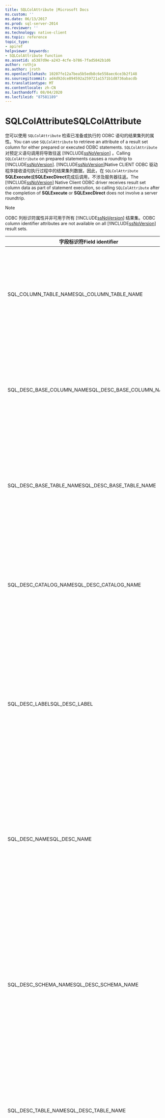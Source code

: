 ```yaml
---
title: SQLColAttribute |Microsoft Docs
ms.custom: ''
ms.date: 06/13/2017
ms.prod: sql-server-2014
ms.reviewer: ''
ms.technology: native-client
ms.topic: reference
topic_type:
- apiref
helpviewer_keywords:
- SQLColAttribute function
ms.assetid: a5387d9e-a243-4cfe-b786-7fad5842b1d6
author: rothja
ms.author: jroth
ms.openlocfilehash: 10207fe12a7bea5b5edb8c6e558aec6ce3b2f148
ms.sourcegitcommit: ad4d92dce894592a259721a1571b1d8736abacdb
ms.translationtype: MT
ms.contentlocale: zh-CN
ms.lasthandoff: 08/04/2020
ms.locfileid: "87581189"
---
```

# <a name="sqlcolattribute"></a><span data-ttu-id="da72c-102">SQLColAttribute</span><span class="sxs-lookup"><span data-stu-id="da72c-102">SQLColAttribute</span></span>
  <span data-ttu-id="da72c-103">您可以使用 `SQLColAttribute` 检索已准备或执行的 ODBC 语句的结果集列的属性。</span><span class="sxs-lookup"><span data-stu-id="da72c-103">You can use `SQLColAttribute` to retrieve an attribute of a result set column for either prepared or executed ODBC statements.</span></span> <span data-ttu-id="da72c-104">`SQLColAttribute`对预定义语句调用将导致往返 [!INCLUDE[ssNoVersion](../../includes/ssnoversion-md.md)] 。</span><span class="sxs-lookup"><span data-stu-id="da72c-104">Calling `SQLColAttribute` on prepared statements causes a roundtrip to [!INCLUDE[ssNoVersion](../../includes/ssnoversion-md.md)].</span></span> <span data-ttu-id="da72c-105">[!INCLUDE[ssNoVersion](../../includes/ssnoversion-md.md)]Native CLIENT ODBC 驱动程序接收语句执行过程中的结果集列数据，因此，在 `SQLColAttribute` **SQLExecute**或**SQLExecDirect**完成后调用，不涉及服务器往返。</span><span class="sxs-lookup"><span data-stu-id="da72c-105">The [!INCLUDE[ssNoVersion](../../includes/ssnoversion-md.md)] Native Client ODBC driver receives result set column data as part of statement execution, so calling `SQLColAttribute` after the completion of **SQLExecute** or **SQLExecDirect** does not involve a server roundtrip.</span></span>  
  
> [!NOTE]  
>  <span data-ttu-id="da72c-106">ODBC 列标识符属性并非可用于所有 [!INCLUDE[ssNoVersion](../../includes/ssnoversion-md.md)] 结果集。</span><span class="sxs-lookup"><span data-stu-id="da72c-106">ODBC column identifier attributes are not available on all [!INCLUDE[ssNoVersion](../../includes/ssnoversion-md.md)] result sets.</span></span>  
  
|<span data-ttu-id="da72c-107">字段标识符</span><span class="sxs-lookup"><span data-stu-id="da72c-107">Field identifier</span></span>|<span data-ttu-id="da72c-108">说明</span><span class="sxs-lookup"><span data-stu-id="da72c-108">Description</span></span>|  
|----------------------|-----------------|  
|<span data-ttu-id="da72c-109">SQL_COLUMN_TABLE_NAME</span><span class="sxs-lookup"><span data-stu-id="da72c-109">SQL_COLUMN_TABLE_NAME</span></span>|<span data-ttu-id="da72c-110">可用于从生成服务器游标的语句检索的结果集，或从包含 FOR BROWSE 子句的已执行 SELECT 语句检索的结果集。</span><span class="sxs-lookup"><span data-stu-id="da72c-110">Available on result sets retrieved from statements that generate server cursors or on executed SELECT statements containing a FOR BROWSE clause.</span></span>|  
|<span data-ttu-id="da72c-111">SQL_DESC_BASE_COLUMN_NAME</span><span class="sxs-lookup"><span data-stu-id="da72c-111">SQL_DESC_BASE_COLUMN_NAME</span></span>|<span data-ttu-id="da72c-112">可用于从生成服务器游标的语句检索的结果集，或从包含 FOR BROWSE 子句的已执行 SELECT 语句检索的结果集。</span><span class="sxs-lookup"><span data-stu-id="da72c-112">Available on result sets retrieved from statements that generate server cursors or on executed SELECT statements containing a FOR BROWSE clause.</span></span>|  
|<span data-ttu-id="da72c-113">SQL_DESC_BASE_TABLE_NAME</span><span class="sxs-lookup"><span data-stu-id="da72c-113">SQL_DESC_BASE_TABLE_NAME</span></span>|<span data-ttu-id="da72c-114">可用于从生成服务器游标的语句检索的结果集，或从包含 FOR BROWSE 子句的已执行 SELECT 语句检索的结果集。</span><span class="sxs-lookup"><span data-stu-id="da72c-114">Available on result sets retrieved from statements that generate server cursors or on executed SELECT statements containing a FOR BROWSE clause.</span></span>|  
|<span data-ttu-id="da72c-115">SQL_DESC_CATALOG_NAME</span><span class="sxs-lookup"><span data-stu-id="da72c-115">SQL_DESC_CATALOG_NAME</span></span>|<span data-ttu-id="da72c-116">数据库名称。</span><span class="sxs-lookup"><span data-stu-id="da72c-116">Database name.</span></span> <span data-ttu-id="da72c-117">可用于从生成服务器游标的语句检索的结果集，或从包含 FOR BROWSE 子句的已执行 SELECT 语句检索的结果集。</span><span class="sxs-lookup"><span data-stu-id="da72c-117">Available on result sets retrieved from statements that generate server cursors or on executed SELECT statements containing a FOR BROWSE clause.</span></span>|  
|<span data-ttu-id="da72c-118">SQL_DESC_LABEL</span><span class="sxs-lookup"><span data-stu-id="da72c-118">SQL_DESC_LABEL</span></span>|<span data-ttu-id="da72c-119">可用于所有结果集。</span><span class="sxs-lookup"><span data-stu-id="da72c-119">Available on all result sets.</span></span> <span data-ttu-id="da72c-120">此值与 SQL_DESC_NAME 字段的值完全相同。</span><span class="sxs-lookup"><span data-stu-id="da72c-120">The value is identical to the value of the SQL_DESC_NAME field.</span></span><br /><br /> <span data-ttu-id="da72c-121">仅当某列是表达式的结果，并且表达式不包含标签分配时，此字段的长度才为零。</span><span class="sxs-lookup"><span data-stu-id="da72c-121">The field is zero length only if a column is the result of an expression and the expression does not contain a label assignment.</span></span>|  
|<span data-ttu-id="da72c-122">SQL_DESC_NAME</span><span class="sxs-lookup"><span data-stu-id="da72c-122">SQL_DESC_NAME</span></span>|<span data-ttu-id="da72c-123">可用于所有结果集。</span><span class="sxs-lookup"><span data-stu-id="da72c-123">Available on all result sets.</span></span> <span data-ttu-id="da72c-124">此值与 SQL_DESC_LABEL 字段的值完全相同。</span><span class="sxs-lookup"><span data-stu-id="da72c-124">The value is identical to the value of the SQL_DESC_LABEL field.</span></span><br /><br /> <span data-ttu-id="da72c-125">仅当某列是表达式的结果，并且表达式不包含标签分配时，此字段的长度才为零。</span><span class="sxs-lookup"><span data-stu-id="da72c-125">The field is zero length only if a column is the result of an expression and the expression does not contain a label assignment.</span></span>|  
|<span data-ttu-id="da72c-126">SQL_DESC_SCHEMA_NAME</span><span class="sxs-lookup"><span data-stu-id="da72c-126">SQL_DESC_SCHEMA_NAME</span></span>|<span data-ttu-id="da72c-127">所有者名称。</span><span class="sxs-lookup"><span data-stu-id="da72c-127">Owner name.</span></span> <span data-ttu-id="da72c-128">可用于从生成服务器游标的语句检索的结果集，或从包含 FOR BROWSE 子句的已执行 SELECT 语句检索的结果集。</span><span class="sxs-lookup"><span data-stu-id="da72c-128">Available on result sets retrieved from statements that generate server cursors or on executed SELECT statements containing a FOR BROWSE clause.</span></span><br /><br /> <span data-ttu-id="da72c-129">仅当在 SELECT 语句中为列指定所有者名称时才可用。</span><span class="sxs-lookup"><span data-stu-id="da72c-129">Available only if the owner name is specified for the column in the SELECT statement.</span></span>|  
|<span data-ttu-id="da72c-130">SQL_DESC_TABLE_NAME</span><span class="sxs-lookup"><span data-stu-id="da72c-130">SQL_DESC_TABLE_NAME</span></span>|<span data-ttu-id="da72c-131">可用于从生成服务器游标的语句检索的结果集，或从包含 FOR BROWSE 子句的已执行 SELECT 语句检索的结果集。</span><span class="sxs-lookup"><span data-stu-id="da72c-131">Available on result sets retrieved from statements that generate server cursors or on executed SELECT statements containing a FOR BROWSE clause.</span></span>|  
|<span data-ttu-id="da72c-132">SQL_DESC_UNNAMED</span><span class="sxs-lookup"><span data-stu-id="da72c-132">SQL_DESC_UNNAMED</span></span>|<span data-ttu-id="da72c-133">对于结果集中的所有列均为 SQL_NAMED，除非某列是不包含标签分配作为表达式一部分的表达式的结果。</span><span class="sxs-lookup"><span data-stu-id="da72c-133">SQL_NAMED for all columns in a result set unless a column is the result of an expression that does not contain a label assignment as part of the expression.</span></span> <span data-ttu-id="da72c-134">当 SQL_DESC_UNNAMED 返回 SQL_UNNAMED 时，所有 ODBC 列标识符属性对于该列都包含零长度字符串。</span><span class="sxs-lookup"><span data-stu-id="da72c-134">When SQL_DESC_UNNAMED returns SQL_UNNAMED, all ODBC column identifier attributes contain zero length strings for the column.</span></span>|  
  
 [!INCLUDE[ssNoVersion](../../includes/ssnoversion-md.md)]<span data-ttu-id="da72c-135">当为 `SQLColAttribute` 已准备好但未执行的语句调用时，Native CLIENT ODBC 驱动程序使用 SET FMTONLY 语句来减少服务器开销。</span><span class="sxs-lookup"><span data-stu-id="da72c-135">Native Client ODBC driver uses the SET FMTONLY statement to reduce server overhead when `SQLColAttribute` is called for prepared but unexecuted statements.</span></span>  
  
 <span data-ttu-id="da72c-136">对于大值类型， `SQLColAttribute` 将返回以下值：</span><span class="sxs-lookup"><span data-stu-id="da72c-136">For large value types, `SQLColAttribute` will return the following values:</span></span>  
  
|<span data-ttu-id="da72c-137">字段标识符</span><span class="sxs-lookup"><span data-stu-id="da72c-137">Field identifier</span></span>|<span data-ttu-id="da72c-138">更改说明</span><span class="sxs-lookup"><span data-stu-id="da72c-138">Description of change</span></span>|  
|----------------------|---------------------------|  
|<span data-ttu-id="da72c-139">SQL_DESC_DISPLAY_SIZE</span><span class="sxs-lookup"><span data-stu-id="da72c-139">SQL_DESC_DISPLAY_SIZE</span></span>|<span data-ttu-id="da72c-140">这是要显示列中数据所需的最大字符数。</span><span class="sxs-lookup"><span data-stu-id="da72c-140">This is the maximum number of characters required to display data from the column.</span></span> <span data-ttu-id="da72c-141">对于大值类型列，返回的值为 SQL_SS_LENGTH_UNLIMITED。</span><span class="sxs-lookup"><span data-stu-id="da72c-141">For large value type columns, the value returned is SQL_SS_LENGTH_UNLIMITED.</span></span>|  
|<span data-ttu-id="da72c-142">SQL_DESC_LENGTH</span><span class="sxs-lookup"><span data-stu-id="da72c-142">SQL_DESC_LENGTH</span></span>|<span data-ttu-id="da72c-143">返回结果集中该列的实际长度。</span><span class="sxs-lookup"><span data-stu-id="da72c-143">Returns the actual length of the column in the result set.</span></span> <span data-ttu-id="da72c-144">对于大值类型列，返回的值为 SQL_SS_LENGTH_UNLIMITED。</span><span class="sxs-lookup"><span data-stu-id="da72c-144">For large value type columns, the value returned is SQL_SS_LENGTH_UNLIMITED.</span></span>|  
|<span data-ttu-id="da72c-145">SQL_DESC_OCTET_LENGTH</span><span class="sxs-lookup"><span data-stu-id="da72c-145">SQL_DESC_OCTET_LENGTH</span></span>|<span data-ttu-id="da72c-146">返回大值类型列的最大长度。</span><span class="sxs-lookup"><span data-stu-id="da72c-146">Returns the maximum length of a large value type column.</span></span> <span data-ttu-id="da72c-147">SQL_SS_LENGTH_UNLIMITED 用于指示大小不受限制。</span><span class="sxs-lookup"><span data-stu-id="da72c-147">SQL_SS_LENGTH_UNLIMITED is used to indicate unlimited size.</span></span>|  
|<span data-ttu-id="da72c-148">SQL_DESC_PRECISION</span><span class="sxs-lookup"><span data-stu-id="da72c-148">SQL_DESC_PRECISION</span></span>|<span data-ttu-id="da72c-149">对于大值类型列，返回值 SQL_SS_LENGTH_UNLIMITED。</span><span class="sxs-lookup"><span data-stu-id="da72c-149">Returns the value SQL_SS_LENGTH_UNLIMITED for large value type columns.</span></span>|  
|<span data-ttu-id="da72c-150">SQL_DESC_TYPE</span><span class="sxs-lookup"><span data-stu-id="da72c-150">SQL_DESC_TYPE</span></span>|<span data-ttu-id="da72c-151">对于大值类型，返回 SQL_VARCHAR、SQL_WVARCHAR 和 SQL_VARBINARY。</span><span class="sxs-lookup"><span data-stu-id="da72c-151">Returns SQL_VARCHAR, SQL_WVARCHAR, and SQL_VARBINARY for large value types.</span></span>|  
|<span data-ttu-id="da72c-152">SQL_DESC_TYPE_NAME</span><span class="sxs-lookup"><span data-stu-id="da72c-152">SQL_DESC_TYPE_NAME</span></span>|<span data-ttu-id="da72c-153">对于大值类型，返回“varchar”、“varbinary”和“nvarchar”。</span><span class="sxs-lookup"><span data-stu-id="da72c-153">Returns "varchar", "varbinary", "nvarchar" for the large value types.</span></span>|  
  
 <span data-ttu-id="da72c-154">对于所有版本，当已准备的一批 SQL 语句生成多个结果集时，只为第一个结果集报告列属性。</span><span class="sxs-lookup"><span data-stu-id="da72c-154">For all versions, column attributes are reported for only the first result set when multiple result sets are generated by a prepared batch of SQL statements.</span></span>  
  
 <span data-ttu-id="da72c-155">以下列属性是由 [!INCLUDE[ssNoVersion](../../includes/ssnoversion-md.md)] Native CLIENT ODBC 驱动程序公开的扩展。</span><span class="sxs-lookup"><span data-stu-id="da72c-155">The following column attributes are extensions exposed by the [!INCLUDE[ssNoVersion](../../includes/ssnoversion-md.md)] Native Client ODBC driver.</span></span> <span data-ttu-id="da72c-156">[!INCLUDE[ssNoVersion](../../includes/ssnoversion-md.md)]Native CLIENT ODBC 驱动程序将返回*NumericAttrPtr*参数中的所有值。</span><span class="sxs-lookup"><span data-stu-id="da72c-156">The [!INCLUDE[ssNoVersion](../../includes/ssnoversion-md.md)] Native Client ODBC driver returns all values in the *NumericAttrPtr* parameter.</span></span> <span data-ttu-id="da72c-157">这些值作为 SDWORD（signed long，有符号长值）返回，但 SQL_CA_SS_COMPUTE_BYLIST 除外，它是指向 WORD 数组的指针。</span><span class="sxs-lookup"><span data-stu-id="da72c-157">The values are returned as SDWORD (signed long) except SQL_CA_SS_COMPUTE_BYLIST, which is a pointer to a WORD array.</span></span>  
  
|<span data-ttu-id="da72c-158">字段标识符</span><span class="sxs-lookup"><span data-stu-id="da72c-158">Field identifier</span></span>|<span data-ttu-id="da72c-159">返回的值</span><span class="sxs-lookup"><span data-stu-id="da72c-159">Value returned</span></span>|  
|----------------------|--------------------|  
|<span data-ttu-id="da72c-160">SQL_CA_SS_COLUMN_HIDDEN\*</span><span class="sxs-lookup"><span data-stu-id="da72c-160">SQL_CA_SS_COLUMN_HIDDEN\*</span></span>|<span data-ttu-id="da72c-161">如果所引用的列为隐藏主键（创建隐藏主键是为了支持包含 FOR BROWSE 的 Transact-SQL SELECT 语句）的一部分，则为 TRUE。</span><span class="sxs-lookup"><span data-stu-id="da72c-161">TRUE if the column referenced is part of a hidden primary key created to support a Transact-SQL SELECT statement containing FOR BROWSE.</span></span>|  
|<span data-ttu-id="da72c-162">SQL_CA_SS_COLUMN_ID</span><span class="sxs-lookup"><span data-stu-id="da72c-162">SQL_CA_SS_COLUMN_ID</span></span>|<span data-ttu-id="da72c-163">当前 Transact-SQL SELECT 语句内 COMPUTE 子句结果列的序号位置。</span><span class="sxs-lookup"><span data-stu-id="da72c-163">Ordinal position of a COMPUTE clause result column within the current Transact-SQL SELECT statement.</span></span>|  
|<span data-ttu-id="da72c-164">SQL_CA_SS_COLUMN_KEY\*</span><span class="sxs-lookup"><span data-stu-id="da72c-164">SQL_CA_SS_COLUMN_KEY\*</span></span>|<span data-ttu-id="da72c-165">如果所引用的列是该行的主键的一部分且 Transact-SQL SELECT 语句包含 FOR BROWSE，则为 TRUE。</span><span class="sxs-lookup"><span data-stu-id="da72c-165">TRUE if the column referenced is part of a primary key for the row and the Transact-SQL SELECT statement contains FOR BROWSE.</span></span>|  
|<span data-ttu-id="da72c-166">SQL_CA_SS_COLUMN_OP</span><span class="sxs-lookup"><span data-stu-id="da72c-166">SQL_CA_SS_COLUMN_OP</span></span>|<span data-ttu-id="da72c-167">一个整数，用于指定负责 COMPUTE 子句列中的值的聚合运算符。</span><span class="sxs-lookup"><span data-stu-id="da72c-167">Integer specifying the aggregate operator responsible for the value in a COMPUTE clause column.</span></span> <span data-ttu-id="da72c-168">整数值的定义位于 sqlncli.h 中。</span><span class="sxs-lookup"><span data-stu-id="da72c-168">Definitions of the integer values are in sqlncli.h.</span></span>|  
|<span data-ttu-id="da72c-169">SQL_CA_SS_COLUMN_ORDER</span><span class="sxs-lookup"><span data-stu-id="da72c-169">SQL_CA_SS_COLUMN_ORDER</span></span>|<span data-ttu-id="da72c-170">该列在 ODBC 或 Transact-SQL SELECT 语句的 ORDER BY 子句中的序号位置。</span><span class="sxs-lookup"><span data-stu-id="da72c-170">Ordinal position of the column within an ODBC or Transact-SQL SELECT statement's ORDER BY clause.</span></span>|  
|<span data-ttu-id="da72c-171">SQL_CA_SS_COLUMN_SIZE</span><span class="sxs-lookup"><span data-stu-id="da72c-171">SQL_CA_SS_COLUMN_SIZE</span></span>|<span data-ttu-id="da72c-172">将从列中检索的数据值绑定到 SQL_C_BINARY 变量所需的最大长度（以字节为单位）。</span><span class="sxs-lookup"><span data-stu-id="da72c-172">Maximum length, in bytes, required to bind a data value retrieved from the column to a SQL_C_BINARY variable.</span></span>|  
|<span data-ttu-id="da72c-173">SQL_CA_SS_COLUMN_SSTYPE</span><span class="sxs-lookup"><span data-stu-id="da72c-173">SQL_CA_SS_COLUMN_SSTYPE</span></span>|<span data-ttu-id="da72c-174">SQL Server 列中存储的数据的本机数据类型。</span><span class="sxs-lookup"><span data-stu-id="da72c-174">Native data type of data stored in the SQL Server column.</span></span> <span data-ttu-id="da72c-175">类型值的定义位于 sqlncli.h 中。</span><span class="sxs-lookup"><span data-stu-id="da72c-175">Definitions of the type values are in sqlncli.h.</span></span>|  
|<span data-ttu-id="da72c-176">SQL_CA_SS_COLUMN_UTYPE</span><span class="sxs-lookup"><span data-stu-id="da72c-176">SQL_CA_SS_COLUMN_UTYPE</span></span>|<span data-ttu-id="da72c-177">SQL Server 列的用户定义数据类型的基本数据类型。</span><span class="sxs-lookup"><span data-stu-id="da72c-177">Base data type of the SQL Server column's user-defined data type.</span></span> <span data-ttu-id="da72c-178">类型值的定义位于 sqlncli.h 中。</span><span class="sxs-lookup"><span data-stu-id="da72c-178">Definitions of the type values are in sqlncli.h.</span></span>|  
|<span data-ttu-id="da72c-179">SQL_CA_SS_COLUMN_VARYLEN</span><span class="sxs-lookup"><span data-stu-id="da72c-179">SQL_CA_SS_COLUMN_VARYLEN</span></span>|<span data-ttu-id="da72c-180">如果列的数据在长度方面可能变化，则为 TRUE，否则为 FALSE。</span><span class="sxs-lookup"><span data-stu-id="da72c-180">TRUE if the column's data can vary in length, FALSE otherwise.</span></span>|  
|<span data-ttu-id="da72c-181">SQL_CA_SS_COMPUTE_BYLIST</span><span class="sxs-lookup"><span data-stu-id="da72c-181">SQL_CA_SS_COMPUTE_BYLIST</span></span>|<span data-ttu-id="da72c-182">指向一个 WORD（unsigned short，无符号短值）数组的指针，该数组指定在 COMPUTE 子句的 BY 短语中使用的列。</span><span class="sxs-lookup"><span data-stu-id="da72c-182">Pointer to an array of WORD (unsigned short) specifying the columns used in the BY phrase of a COMPUTE clause.</span></span> <span data-ttu-id="da72c-183">如果 COMPUTE 子句未指定 BY 短语，则返回 NULL 指针。</span><span class="sxs-lookup"><span data-stu-id="da72c-183">If the COMPUTE clause does not specify a BY phrase, a NULL pointer is returned.</span></span><br /><br /> <span data-ttu-id="da72c-184">数组的第一个元素包含 BY 列表列的计数。</span><span class="sxs-lookup"><span data-stu-id="da72c-184">The first element of the array contains the count of BY list columns.</span></span> <span data-ttu-id="da72c-185">其他元素为列序号。</span><span class="sxs-lookup"><span data-stu-id="da72c-185">Additional elements are the column ordinals.</span></span>|  
|<span data-ttu-id="da72c-186">SQL_CA_SS_COMPUTE_ID</span><span class="sxs-lookup"><span data-stu-id="da72c-186">SQL_CA_SS_COMPUTE_ID</span></span>|<span data-ttu-id="da72c-187">*computeid*是当前 transact-sql SELECT 语句中 COMPUTE 子句的结果的行。</span><span class="sxs-lookup"><span data-stu-id="da72c-187">*computeid* of a row that is the result of a COMPUTE clause in the current Transact-SQL SELECT statement.</span></span>|  
|<span data-ttu-id="da72c-188">SQL_CA_SS_NUM_COMPUTES</span><span class="sxs-lookup"><span data-stu-id="da72c-188">SQL_CA_SS_NUM_COMPUTES</span></span>|<span data-ttu-id="da72c-189">在当前 Transact-SQL SELECT 语句中指定的 COMPUTE 子句的数量。</span><span class="sxs-lookup"><span data-stu-id="da72c-189">Number of COMPUTE clauses specified in the current Transact-SQL SELECT statement.</span></span>|  
|<span data-ttu-id="da72c-190">SQL_CA_SS_NUM_ORDERS</span><span class="sxs-lookup"><span data-stu-id="da72c-190">SQL_CA_SS_NUM_ORDERS</span></span>|<span data-ttu-id="da72c-191">在 ODBC 或 Transact-SQL SELECT 语句的 ORDER BY 子句中指定的列数。</span><span class="sxs-lookup"><span data-stu-id="da72c-191">Number of columns specified in an ODBC or Transact-SQL SELECT statement's ORDER BY clause.</span></span>|  
  
 <span data-ttu-id="da72c-192">\*如果语句属性 SQL_SOPT_SS_HIDDEN_COLUMNS 设置为 SQL_HC_ON，则可用。</span><span class="sxs-lookup"><span data-stu-id="da72c-192">\*   Available if statement attribute SQL_SOPT_SS_HIDDEN_COLUMNS is set to SQL_HC_ON.</span></span>  
  
 [!INCLUDE[ssVersion2005](../../includes/ssversion2005-md.md)]<span data-ttu-id="da72c-193">引入了驱动程序特定的描述符字段，以提供额外的信息来分别表示 XML 架构集合名称、架构名称和目录名称。</span><span class="sxs-lookup"><span data-stu-id="da72c-193">introduced driver-specific descriptor fields to provide additional information to denote the XML schema collection name, the schema name, and the catalog name, respectively.</span></span> <span data-ttu-id="da72c-194">如果这些属性包含非字母数字字符，则它们不需要引号或转义符。</span><span class="sxs-lookup"><span data-stu-id="da72c-194">These properties do not require quotation marks or an escape character if they contain non-alphanumeric characters.</span></span> <span data-ttu-id="da72c-195">下表列出这些新的描述符字段：</span><span class="sxs-lookup"><span data-stu-id="da72c-195">The following table lists these new descriptor fields:</span></span>  
  
|<span data-ttu-id="da72c-196">列名称</span><span class="sxs-lookup"><span data-stu-id="da72c-196">Column name</span></span>|<span data-ttu-id="da72c-197">类型</span><span class="sxs-lookup"><span data-stu-id="da72c-197">Type</span></span>|<span data-ttu-id="da72c-198">说明</span><span class="sxs-lookup"><span data-stu-id="da72c-198">Description</span></span>|  
|-----------------|----------|-----------------|  
|<span data-ttu-id="da72c-199">SQL_CA_SS_XML_SCHEMACOLLECTION_CATALOG_NAME</span><span class="sxs-lookup"><span data-stu-id="da72c-199">SQL_CA_SS_XML_SCHEMACOLLECTION_CATALOG_NAME</span></span>|<span data-ttu-id="da72c-200">CharacterAttributePtr</span><span class="sxs-lookup"><span data-stu-id="da72c-200">CharacterAttributePtr</span></span>|<span data-ttu-id="da72c-201">在其中定义 XML 架构集合名称的目录的名称。</span><span class="sxs-lookup"><span data-stu-id="da72c-201">The name of the catalog where an XML schema collection name is defined.</span></span> <span data-ttu-id="da72c-202">如果找不到目录名称，则此变量包含空字符串。</span><span class="sxs-lookup"><span data-stu-id="da72c-202">If the catalog name cannot be found, then this variable contains an empty string.</span></span><br /><br /> <span data-ttu-id="da72c-203">将从 IRD 的 SQL_DESC_SS_XML_SCHEMACOLLECTION_CATALOG_NAME 记录字段（此字段是一个读写字段）中返回此信息。</span><span class="sxs-lookup"><span data-stu-id="da72c-203">This information is returned from the SQL_DESC_SS_XML_SCHEMACOLLECTION_CATALOG_NAME record field of the IRD, which is a read-write field.</span></span>|  
|<span data-ttu-id="da72c-204">SQL_CA_SS_XML_SCHEMACOLLECTION_SCHEMA_NAM E</span><span class="sxs-lookup"><span data-stu-id="da72c-204">SQL_CA_SS_XML_SCHEMACOLLECTION_SCHEMA_NAM E</span></span>|<span data-ttu-id="da72c-205">CharacterAttributePtr</span><span class="sxs-lookup"><span data-stu-id="da72c-205">CharacterAttributePtr</span></span>|<span data-ttu-id="da72c-206">在其中定义 XML 架构集合名称的架构的名称。</span><span class="sxs-lookup"><span data-stu-id="da72c-206">The name of the schema where an XML schema collection name is defined.</span></span> <span data-ttu-id="da72c-207">如果找不到架构名称，则此变量包含空字符串。</span><span class="sxs-lookup"><span data-stu-id="da72c-207">If the schema name cannot be found, then this variable contains an empty string.</span></span><br /><br /> <span data-ttu-id="da72c-208">将从 IRD 的 SQL_DESC_SS_XML_SCHEMACOLLECTION_SCHEMA_NAME 记录字段（此字段是一个读写字段）中返回此信息。</span><span class="sxs-lookup"><span data-stu-id="da72c-208">This information is returned from the SQL_DESC_SS_XML_SCHEMACOLLECTION_SCHEMA_NAME record field of the IRD, which is a read-write field.</span></span>|  
|<span data-ttu-id="da72c-209">SQL_CA_SS_XML_SCHEMACOLLECTION_NAME</span><span class="sxs-lookup"><span data-stu-id="da72c-209">SQL_CA_SS_XML_SCHEMACOLLECTION_NAME</span></span>|<span data-ttu-id="da72c-210">CharacterAttributePtr</span><span class="sxs-lookup"><span data-stu-id="da72c-210">CharacterAttributePtr</span></span>|<span data-ttu-id="da72c-211">XML 架构集合的名称。</span><span class="sxs-lookup"><span data-stu-id="da72c-211">The name of an XML schema collection.</span></span> <span data-ttu-id="da72c-212">如果找不到此名称，则此变量包含空字符串。</span><span class="sxs-lookup"><span data-stu-id="da72c-212">If the name cannot be found, then this variable contains an empty string.</span></span><br /><br /> <span data-ttu-id="da72c-213">将从 IRD 的 SQL_DESC_SS_XML_SCHEMACOLLECTION_NAME 记录字段（此字段是一个读写字段）中返回此信息。</span><span class="sxs-lookup"><span data-stu-id="da72c-213">This information is returned from the SQL_DESC_SS_XML_SCHEMACOLLECTION_NAME record field of the IRD, which is a read-write field.</span></span>|  
  
 <span data-ttu-id="da72c-214">此外，[!INCLUDE[ssVersion2005](../../includes/ssversion2005-md.md)] 引入了新的驱动程序特定的描述符字段，以便为结果集的用户定义类型 (UDT) 列或为存储过程或参数化查询的 UDT 参数提供附加信息。</span><span class="sxs-lookup"><span data-stu-id="da72c-214">Also, [!INCLUDE[ssVersion2005](../../includes/ssversion2005-md.md)] introduced new driver-specific descriptor fields to provide additional information for either a user-defined type (UDT) column of a result set or a UDT parameter of a stored procedure or parameterized query.</span></span> <span data-ttu-id="da72c-215">如果这些属性包含非字母数字字符，则它们不需要引号或转义符。</span><span class="sxs-lookup"><span data-stu-id="da72c-215">These properties do not require quotation marks or an escape character if they contain non-alphanumeric characters.</span></span> <span data-ttu-id="da72c-216">下表列出这些新的描述符字段：</span><span class="sxs-lookup"><span data-stu-id="da72c-216">The following table lists these new descriptor fields:</span></span>  
  
|<span data-ttu-id="da72c-217">列名</span><span class="sxs-lookup"><span data-stu-id="da72c-217">Column Name</span></span>|<span data-ttu-id="da72c-218">类型</span><span class="sxs-lookup"><span data-stu-id="da72c-218">Type</span></span>|<span data-ttu-id="da72c-219">说明</span><span class="sxs-lookup"><span data-stu-id="da72c-219">Description</span></span>|  
|-----------------|----------|-----------------|  
|<span data-ttu-id="da72c-220">SQL_CA_SS_UDT_CATALOG_NAME</span><span class="sxs-lookup"><span data-stu-id="da72c-220">SQL_CA_SS_UDT_CATALOG_NAME</span></span>|<span data-ttu-id="da72c-221">CharacterAttributePtr</span><span class="sxs-lookup"><span data-stu-id="da72c-221">CharacterAttributePtr</span></span>|<span data-ttu-id="da72c-222">包含 UDT 的目录的名称。</span><span class="sxs-lookup"><span data-stu-id="da72c-222">The name of the catalog containing the UDT.</span></span>|  
|<span data-ttu-id="da72c-223">SQL_CA_SS_UDT_SCHEMA_NAME</span><span class="sxs-lookup"><span data-stu-id="da72c-223">SQL_CA_SS_UDT_SCHEMA_NAME</span></span>|<span data-ttu-id="da72c-224">CharacterAttributePtr</span><span class="sxs-lookup"><span data-stu-id="da72c-224">CharacterAttributePtr</span></span>|<span data-ttu-id="da72c-225">包含 UDT 的架构的名称。</span><span class="sxs-lookup"><span data-stu-id="da72c-225">The name of the schema containing the UDT.</span></span>|  
|<span data-ttu-id="da72c-226">SQL_CA_SS_UDT_TYPE_NAME</span><span class="sxs-lookup"><span data-stu-id="da72c-226">SQL_CA_SS_UDT_TYPE_NAME</span></span>|<span data-ttu-id="da72c-227">CharacterAttributePtr</span><span class="sxs-lookup"><span data-stu-id="da72c-227">CharacterAttributePtr</span></span>|<span data-ttu-id="da72c-228">UDT 的名称。</span><span class="sxs-lookup"><span data-stu-id="da72c-228">The name of the UDT.</span></span>|  
|<span data-ttu-id="da72c-229">SQL_CA_SS_UDT_ASSEMBLY_TYPE_NAME</span><span class="sxs-lookup"><span data-stu-id="da72c-229">SQL_CA_SS_UDT_ASSEMBLY_TYPE_NAME</span></span>|<span data-ttu-id="da72c-230">CharacterAttributePtr</span><span class="sxs-lookup"><span data-stu-id="da72c-230">CharacterAttributePtr</span></span>|<span data-ttu-id="da72c-231">UDT 的程序集完全限定名称。</span><span class="sxs-lookup"><span data-stu-id="da72c-231">The assembly qualified name of the UDT.</span></span>|  
  
 <span data-ttu-id="da72c-232">现有的描述符字段标识符 SQL_DESC_TYPE_NAME 用于指示 UDT 的名称。</span><span class="sxs-lookup"><span data-stu-id="da72c-232">The existing descriptor field identifier SQL_DESC_TYPE_NAME is used to indicate the name of the UDT.</span></span> <span data-ttu-id="da72c-233">UDT 类型列的 SQL_DESC_TYPE 字段为 SQL_SS_UDT。</span><span class="sxs-lookup"><span data-stu-id="da72c-233">The SQL_DESC_TYPE field for a UDT type column is SQL_SS_UDT.</span></span>  
  
## <a name="sqlcolattribute-support-for-enhanced-date-and-time-features"></a><span data-ttu-id="da72c-234">SQLColAttribute 对日期和时间增强功能的支持</span><span class="sxs-lookup"><span data-stu-id="da72c-234">SQLColAttribute Support for Enhanced Date and Time Features</span></span>  
 <span data-ttu-id="da72c-235">有关为日期/时间类型返回的值，请参阅[参数和结果元数据](../native-client-odbc-date-time/metadata-parameter-and-result.md)中的 "IRD 字段中返回的信息" 部分。</span><span class="sxs-lookup"><span data-stu-id="da72c-235">For the values returned for date/time types, see the "Information Returned in IRD Fields" section in [Parameter and Result Metadata](../native-client-odbc-date-time/metadata-parameter-and-result.md).</span></span>  
  
 <span data-ttu-id="da72c-236">有关详细信息，请参阅[ODBC&#41;&#40;日期和时间改进](../native-client-odbc-date-time/date-and-time-improvements-odbc.md)。</span><span class="sxs-lookup"><span data-stu-id="da72c-236">For more information, see [Date and Time Improvements &#40;ODBC&#41;](../native-client-odbc-date-time/date-and-time-improvements-odbc.md).</span></span>  
  
## <a name="sqlcolattribute-support-for-large-clr-udts"></a><span data-ttu-id="da72c-237">SQLColAttribute 对大型 CLR UDT 的支持</span><span class="sxs-lookup"><span data-stu-id="da72c-237">SQLColAttribute Support for Large CLR UDTs</span></span>  
 <span data-ttu-id="da72c-238">`SQLColAttribute` 支持大型 CLR 用户定义类型 (UDT)。</span><span class="sxs-lookup"><span data-stu-id="da72c-238">`SQLColAttribute` supports large CLR user-defined types (UDTs).</span></span> <span data-ttu-id="da72c-239">有关详细信息，请参阅[&#40;ODBC&#41;的大型 CLR 用户定义类型](../native-client/odbc/large-clr-user-defined-types-odbc.md)。</span><span class="sxs-lookup"><span data-stu-id="da72c-239">For more information, see [Large CLR User-Defined Types &#40;ODBC&#41;](../native-client/odbc/large-clr-user-defined-types-odbc.md).</span></span>  
  
## <a name="sqlcolattribute-support-for-sparse-columns"></a><span data-ttu-id="da72c-240">SQLColAttribute 对于稀疏列的支持</span><span class="sxs-lookup"><span data-stu-id="da72c-240">SQLColAttribute Support for Sparse Columns</span></span>  
 <span data-ttu-id="da72c-241">SQLColAttribute 查询新的实现行描述符 (IRD) 字段 SQL_CA_SS_IS_COLUMN_SET，以确定列是否为 `column_set` 列。</span><span class="sxs-lookup"><span data-stu-id="da72c-241">SQLColAttribute queries the new implementation row descriptor (IRD) field, SQL_CA_SS_IS_COLUMN_SET, to determine if a column is a `column_set` column.</span></span>  
  
 <span data-ttu-id="da72c-242">有关详细信息，请参阅[稀疏列支持 &#40;ODBC&#41;](../native-client/odbc/sparse-columns-support-odbc.md)。</span><span class="sxs-lookup"><span data-stu-id="da72c-242">For more information, see [Sparse Columns Support &#40;ODBC&#41;](../native-client/odbc/sparse-columns-support-odbc.md).</span></span>  
  
## <a name="see-also"></a><span data-ttu-id="da72c-243">另请参阅</span><span class="sxs-lookup"><span data-stu-id="da72c-243">See Also</span></span>  
 <span data-ttu-id="da72c-244">[SQLColAttribute 函数](https://go.microsoft.com/fwlink/?LinkId=59334) </span><span class="sxs-lookup"><span data-stu-id="da72c-244">[SQLColAttribute Function](https://go.microsoft.com/fwlink/?LinkId=59334) </span></span>  
 <span data-ttu-id="da72c-245">[ODBC API 实现细节](odbc-api-implementation-details.md) </span><span class="sxs-lookup"><span data-stu-id="da72c-245">[ODBC API Implementation Details](odbc-api-implementation-details.md) </span></span>  
 [<span data-ttu-id="da72c-246">SQLSetStmtAttr</span><span class="sxs-lookup"><span data-stu-id="da72c-246">SQLSetStmtAttr</span></span>](sqlsetstmtattr.md)  
  
  
